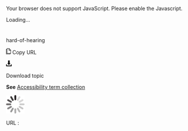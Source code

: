 Your browser does not support JavaScript. Please enable the Javascript.

Loading...

# 

hard-of-hearing

![Copy URL](hard-of-hearing_files/Copy.png)
Copy URL

![Download](hard-of-hearing_files/Download.png)

Download topic

**See** [Accessibility term collection](https://worldready.cloudapp.net/Styleguide/Read?id=2700&topicid=26596)

![In progress](hard-of-hearing_files/activity-large.gif)

URL :
